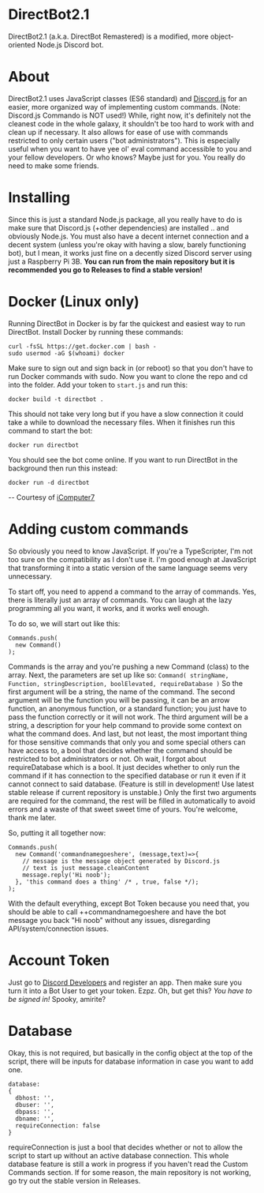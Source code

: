 # DirectBot2.1
DirectBot2.1 (a.k.a. DirectBot Remastered) is a modified, more object-oriented Node.js Discord bot.

# About
DirectBot2.1 uses JavaScript classes (ES6 standard) and [Discord.js](https://github.com/hydrabolt/discord.js) for an easier, more organized way of implementing custom commands. (Note: Discord.js Commando is NOT used!) While, right now, it's definitely not the cleanest code in the whole galaxy, it shouldn't be too hard to work with and clean up if necessary. It also allows for ease of use with commands restricted to only certain users ("bot administrators"). This is especially useful when you want to have yee ol' eval command accessible to you and your fellow developers. Or who knows? Maybe just for you. You really do need to make some friends.

# Installing
Since this is just a standard Node.js package, all you really have to do is make sure that Discord.js (+other dependencies) are installed .. and obviously Node.js. You must also have a decent internet connection and a decent system (unless you're okay with having a slow, barely functioning bot), but I mean, it works just fine on a decently sized Discord server using just a Raspberry Pi 3B. __You can run from the main repository but it is recommended you go to Releases to find a stable version!__

# Docker (Linux only)
Running DirectBot in Docker is by far the quickest and easiest way to run DirectBot. Install Docker by running these commands:
```
curl -fsSL https://get.docker.com | bash -
sudo usermod -aG $(whoami) docker
```
Make sure to sign out and sign back in (or reboot) so that you don't have to run Docker commands with sudo. Now you want to clone the repo and cd into the folder. Add your token to `start.js` and run this:
```
docker build -t directbot .
```
This should not take very long but if you have a slow connection it could take a while to download the necessary files. When it finishes run this command to start the bot:
```
docker run directbot
```
You should see the bot come online. If you want to run DirectBot in the background then run this instead:
```
docker run -d directbot
```
-- Courtesy of [iComputer7](https://github.com/iComputer7)

# Adding custom commands
So obviously you need to know JavaScript. If you're a TypeScripter, I'm not too sure on the compatibility as I don't use it. I'm good enough at JavaScript that transforming it into a static version of the same language seems very unnecessary.

To start off, you need to append a command to the array of commands. Yes, there is literally just an array of commands. You can laugh at the lazy programming all you want, it works, and it works well enough.

To do so, we will start out like this:
```
Commands.push(
  new Command()
);
```
Commands is the array and you're pushing a new Command (class) to the array.
Next, the parameters are set up like so: `Command( stringName, Function, stringDescription, boolElevated, requireDatabase )`
So the first argument will be a string, the name of the command. The second argument will be the function you will be passing, it can be an arrow function, an anonymous function, or a standard function; you just have to pass the function correctly or it will not work. The third argument will be a string, a description for your help command to provide some context on what the command does. And last, but not least, the most important thing for those sensitive commands that only you and some special others can have access to, a bool that decides whether the command should be restricted to bot administrators or not. Oh wait, I forgot about requireDatabase which is a bool. It just decides whether to only run the command if it has connection to the specified database or run it even if it cannot connect to said database. (Feature is still in development! Use latest stable release if current repository is unstable.) Only the first two arguments are required for the command, the rest will be filled in automatically to avoid errors and a waste of that sweet sweet time of yours. You're welcome, thank me later.

So, putting it all together now:
```
Commands.push(
  new Command('commandnamegoeshere', (message,text)=>{
    // message is the message object generated by Discord.js
    // text is just message.cleanContent
    message.reply('Hi noob');
  }, 'this command does a thing' /* , true, false */);
);
```
With the default everything, except Bot Token because you need that, you should be able to call ++commandnamegoeshere and have the bot message you back "Hi noob" without any issues, disregarding API/system/connection issues.

# Account Token
Just go to [Discord Developers](https://discordapp.com/developers) and register an app. Then make sure you turn it into a Bot User to get your token. Ezpz. Oh, but get this? *You have to be signed in!* Spooky, amirite?

# Database
Okay, this is not required, but basically in the config object at the top of the script, there will be inputs for database information in case you want to add one. 
```
database:
{
  dbhost: '',
  dbuser: '',
  dbpass: '',
  dbname: '',
  requireConnection: false
}
  ```
requireConnection is just a bool that decides whether or not to allow the script to start up without an active database connection. This whole database feature is still a work in progress if you haven't read the Custom Commands section. If for some reason, the main repository is not working, go try out the stable version in Releases.
